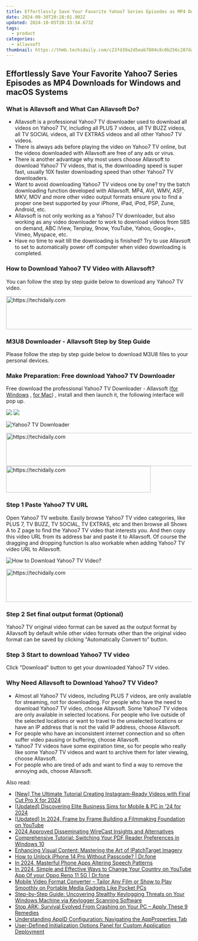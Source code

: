 ```yaml
---
title: Effortlessly Save Your Favorite Yahoo7 Series Episodes as MP4 Downloads for Windows and macOS Systems
date: 2024-09-30T20:28:01.902Z
updated: 2024-10-05T20:33:34.673Z
tags:
  - product
categories:
  - allavsoft
thumbnail: https://thmb.techidaily.com/c23fd39a2d5eab7804c8c0b256c287da5a7d97c2d7588b0ef8db354da07eb1bf.jpg
---
```


## Effortlessly Save Your Favorite Yahoo7 Series Episodes as MP4 Downloads for Windows and macOS Systems

### What is Allavsoft and What Can Allavsoft Do?

* Allavsoft is a professional Yahoo7 TV downloader used to download all videos on Yahoo7 TV, including all PLUS 7 videos, all TV BUZZ videos, all TV SOCIAL videos, all TV EXTRAS videos and all other Yahoo7 TV videos.
* There is always ads before playing the video on Yahoo7 TV online, but the videos downloaded with Allavsoft are free of any ads or virus.
* There is another advantage why most users choose Allavsoft to download Yahoo7 TV videos, that is, the downloading speed is super fast, usually 10X faster downloading speed than other Yahoo7 TV downloaders.
* Want to avoid downloading Yahoo7 TV videos one by one? try the batch downloading function developed with Allavsoft. MP4, AVI, WMV, ASF, MKV, MOV and more other video output formats ensure you to find a proper one best supported by your iPhone, iPad, iPod, PSP, Zune, Android, etc.
* Allavsoft is not only working as a Yahoo7 TV downloader, but also working as any video downloader to work to download videos from SBS on demand, ABC iView, Tenplay, 9now, YouTube, Yahoo, Google+, Vimeo, Myspace, etc.
* Have no time to wait till the downloading is finished? Try to use Allavsoft to set to automatically power off computer when video downloading is completed.

### How to Download Yahoo7 TV Video with Allavsoft?

You can follow the step by step guide below to download any Yahoo7 TV video.

<!-- affiliate ads begin -->
<a href="https://appsumo.8odi.net/c/5597632/2043617/7443" target="_top" id="2043617">
  <img src="//a.impactradius-go.com/display-ad/7443-2043617" border="0" alt="https://techidaily.com" width="728" height="90"/>
</a>
<img height="0" width="0" src="https://appsumo.8odi.net/i/5597632/2043617/7443" style="position:absolute;visibility:hidden;" border="0" />
<!-- affiliate ads end -->

### M3U8 Downloader - Allavsoft Step by Step Guide

Please follow the step by step guide below to download M3U8 files to your personal devices.

### Make Preparation: Free download Yahoo7 TV Downloader

Free download the professional Yahoo7 TV Downloader - Allavsoft ([for Windows](https://tools.techidaily.com/allavsoft/products/) , [for Mac](https://tools.techidaily.com/allavsoft/products/)) , install and then launch it, the following interface will pop up.

[![](https://www.allavsoft.com/how-to/../images/how-to/free-download-win.jpg)](https://tools.techidaily.com/allavsoft/products/) [![](https://www.allavsoft.com/how-to/../images/how-to/free-download-mac.jpg)](https://tools.techidaily.com/allavsoft/products/)

![Yahoo7 TV Downloader](https://www.allavsoft.com/how-to/../images/allavsoft/screen-shot-600.jpg)

<!-- affiliate ads begin -->
<a href="https://appsumo.8odi.net/c/5597632/2144276/7443" target="_top" id="2144276">
  <img src="//a.impactradius-go.com/display-ad/7443-2144276" border="0" alt="https://techidaily.com" width="728" height="90"/>
</a>
<img height="0" width="0" src="https://appsumo.8odi.net/i/5597632/2144276/7443" style="position:absolute;visibility:hidden;" border="0" />
<!-- affiliate ads end -->

<!-- affiliate ads begin -->
<a href="https://aligracehair.sjv.io/c/5597632/2135359/19272" target="_top" id="2135359">
  <img src="//a.impactradius-go.com/display-ad/19272-2135359" border="0" alt="https://techidaily.com" width="392" height="72"/>
</a>
<img height="0" width="0" src="https://aligracehair.sjv.io/i/5597632/2135359/19272" style="position:absolute;visibility:hidden;" border="0" />
<!-- affiliate ads end -->

### Step 1 Paste Yahoo7 TV URL

Open Yahoo7 TV website. Easily browse Yahoo7 TV video categories, like PLUS 7, TV BUZZ, TV SOCIAL, TV EXTRAS, etc and then browse all Shows A to Z page to find the Yahoo7 TV video that interests you. And then copy this video URL from its address bar and paste it to Allavsoft. Of course the dragging and dropping function is also workable when adding Yahoo7 TV video URL to Allavsoft.

![How to Download Yahoo7 TV Video?](https://www.allavsoft.com/how-to/../images/how-to/download-rtmp-video/download-rtmp-video.jpg)

<!-- affiliate ads begin -->
<a href="https://appsumo.8odi.net/c/5597632/2123733/7443" target="_top" id="2123733">
  <img src="//a.impactradius-go.com/display-ad/7443-2123733" border="0" alt="https://techidaily.com" width="728" height="90"/>
</a>
<img height="0" width="0" src="https://appsumo.8odi.net/i/5597632/2123733/7443" style="position:absolute;visibility:hidden;" border="0" />
<!-- affiliate ads end -->

### Step 2 Set final output format (Optional)

Yahoo7 TV original video format can be saved as the output format by Allavsoft by default while other video formats other than the original video format can be saved by clicking "Automatically Convert to" button.

### Step 3 Start to download Yahoo7 TV video

Click "Download" button to get your downloaded Yahoo7 TV video.

### Why Need Allavsoft to Download Yahoo7 TV Video?

* Almost all Yahoo7 TV videos, including PLUS 7 videos, are only available for streaming, not for downloading. For people who have the need to download Yahoo7 TV video, choose Allavsoft. Some Yahoo7 TV videos are only available in selected locations. For people who live outside of the selected locations or want to travel to the unselected locations or have an IP address that is not the valid IP address, choose Allavsoft.
* For people who have an inconsistent internet connection and so often suffer video pausing or buffering, choose Allavsoft.
* Yahoo7 TV videos have some expiration time, so for people who really like some Yahoo7 TV videos and want to archive them for later viewing, choose Allavsoft.
* For people who are tired of ads and want to find a way to remove the annoying ads, choose Allavsoft.

<ins class="adsbygoogle"
     style="display:block"
     data-ad-format="autorelaxed"
     data-ad-client="ca-pub-7571918770474297"
     data-ad-slot="1223367746"></ins>

<ins class="adsbygoogle"
     style="display:block"
     data-ad-client="ca-pub-7571918770474297"
     data-ad-slot="8358498916"
     data-ad-format="auto"
     data-full-width-responsive="true"></ins>

<span class="atpl-alsoreadstyle">Also read:</span>
<div><ul>
<li><a href="https://instagram-videos.techidaily.com/new-the-ultimate-tutorial-creating-instagram-ready-videos-with-final-cut-pro-x-for-2024/"><u>[New] The Ultimate Tutorial Creating Instagram-Ready Videos with Final Cut Pro X for 2024</u></a></li>
<li><a href="https://screen-activity-recording.techidaily.com/updated-discovering-elite-business-sims-for-mobile-and-pc-in-24-for-2024/"><u>[Updated] Discovering Elite Business Sims for Mobile & PC in '24 for 2024</u></a></li>
<li><a href="https://eaxpv-info.techidaily.com/updated-in-2024-frame-by-frame-building-a-filmmaking-foundation-on-youtube/"><u>[Updated] In 2024, Frame by Frame Building a Filmmaking Foundation on YouTube</u></a></li>
<li><a href="https://fox-friendly.techidaily.com/2024-approved-disseminating-wirecast-insights-and-alternatives/"><u>2024 Approved Disseminating WireCast Insights and Alternatives</u></a></li>
<li><a href="https://fox-zaraz.techidaily.com/comprehensive-tutorial-switching-your-pdf-reader-preferences-in-windows-10/"><u>Comprehensive Tutorial: Switching Your PDF Reader Preferences in Windows 10</u></a></li>
<li><a href="https://fox-zaraz.techidaily.com/enhancing-visual-content-mastering-the-art-of-ipatchtarget-imagery/"><u>Enhancing Visual Content: Mastering the Art of IPatchTarget Imagery</u></a></li>
<li><a href="https://iphone-unlock.techidaily.com/how-to-unlock-iphone-14-pro-without-passcode-drfone-by-drfone-ios/"><u>How to Unlock iPhone 14 Pro Without Passcode? | Dr.fone</u></a></li>
<li><a href="https://visual-screen-recording.techidaily.com/in-2024-masterful-phone-apps-altering-speech-patterns/"><u>In 2024, Masterful Phone Apps Altering Speech Patterns</u></a></li>
<li><a href="https://location-social.techidaily.com/in-2024-simple-and-effective-ways-to-change-your-country-on-youtube-app-of-your-oppo-reno-11-5g-drfone-by-drfone-virtual-android/"><u>In 2024, Simple and Effective Ways to Change Your Country on YouTube App Of your Oppo Reno 11 5G | Dr.fone</u></a></li>
<li><a href="https://media-tips.techidaily.com/mobile-video-format-converter-tailor-any-film-or-show-to-play-smoothly-on-portable-media-gadgets-like-pocket-pcs/"><u>Mobile Video Format Converter – Tailor Any Film or Show to Play Smoothly on Portable Media Gadgets Like Pocket PCs</u></a></li>
<li><a href="https://fox-zaraz.techidaily.com/step-by-step-guide-uncovering-stealthy-keylogging-threats-on-your-windows-machine-via-keylogger-scanning-software/"><u>Step-by-Step Guide: Uncovering Stealthy Keylogging Threats on Your Windows Machine via Keylogger Scanning Software</u></a></li>
<li><a href="https://win-solutions.techidaily.com/stop-ark-survival-evolved-from-crashing-on-your-pc-apply-these-9-remedies/"><u>Stop ARK: Survival Evolved From Crashing on Your PC – Apply These 9 Remedies</u></a></li>
<li><a href="https://fox-zaraz.techidaily.com/understanding-appid-configuration-navigating-the-appproperties-tab/"><u>Understanding AppID Configuration: Navigating the AppProperties Tab</u></a></li>
<li><a href="https://fox-zaraz.techidaily.com/user-defined-initialization-options-panel-for-custom-application-deployment/"><u>User-Defined Initialization Options Panel for Custom Application Deployment</u></a></li>
</ul></div>


